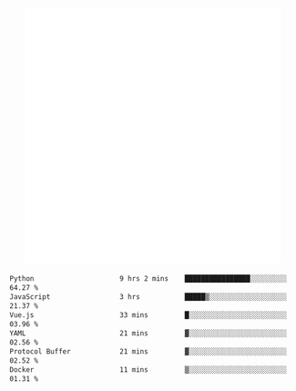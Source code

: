 <div align="center">
    <a href="https://konst.fish">
        <img src="https://raw.githubusercontent.com/konstfish/konstfish/master/fish.svg" alt="Logo" width="450"/>
    </a>
</div>

<!--START_SECTION:waka-->

```text
Python                     9 hrs 2 mins    ████████████████░░░░░░░░░   64.27 %
JavaScript                 3 hrs           █████▒░░░░░░░░░░░░░░░░░░░   21.37 %
Vue.js                     33 mins         █░░░░░░░░░░░░░░░░░░░░░░░░   03.96 %
YAML                       21 mins         ▓░░░░░░░░░░░░░░░░░░░░░░░░   02.56 %
Protocol Buffer            21 mins         ▓░░░░░░░░░░░░░░░░░░░░░░░░   02.52 %
Docker                     11 mins         ▒░░░░░░░░░░░░░░░░░░░░░░░░   01.31 %
```

<!--END_SECTION:waka-->
